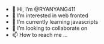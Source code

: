 - 👋 Hi, I’m @RYANYANG411
- 👀 I’m interested in web fronted
- 🌱 I’m currently learning javascripts 
- 💞️ I’m looking to collaborate on 
- 📫 How to reach me ...

<!---
RYANYANG411/RYANYANG411 is a ✨ special ✨ repository because its `README.md` (this file) appears on your GitHub profile.
You can click the Preview link to take a look at your changes.
--->
